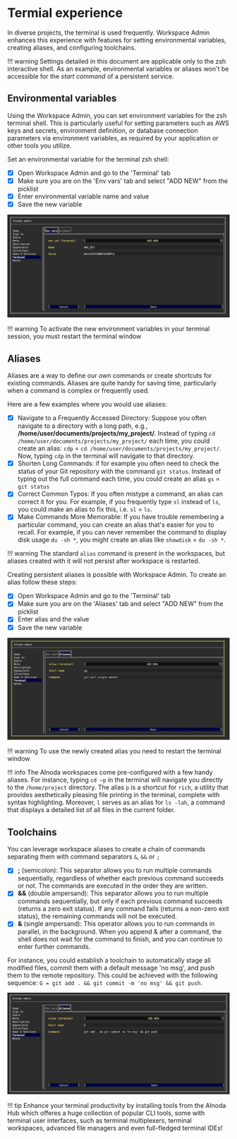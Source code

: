 # Termial experience 

In diverse projects, the terminal is used frequently. Workspace Admin enhances this experience with features for setting environmental variables, creating aliases, 
and configuring toolchains.

!!! warning 
    Settings detailed in this document are applicable only to the zsh interactive shell. As an example, environmental variables or aliases won't be 
    accessible for the _start command_ of a persistent service.

## Environmental variables 

Using the Workspace Admin, you can set environment variables for the zsh terminal shell. This is particularly useful for setting parameters such as AWS keys 
and secrets, environment definition, or database connection parameters via environment variables, as required by your application or other tools you utilize.

Set an environmental variable for the terminal zsh shell:

- [X] Open Workspace Admin and go to the 'Terminal' tab 
- [X] Make sure you are on the 'Env vars' tab and select "ADD NEW" from the picklist
- [X] Enter environmental variable name and value 
- [X] Save the new variable 

![env var](img/env-var.jpg)

!!! warning 
    To activate the new environment variables in your terminal session, you must restart the terminal window

## Aliases 

Aliases are a way to define our own commands or create shortcuts for existing commands. Aliases are quite handy for saving time, particularly when a command 
is complex or frequently used.

Here are a few examples where you would use aliases:

- [x] Navigate to a Frequently Accessed Directory: Suppose you often navigate to a directory with a long path, e.g., __/home/user/documents/projects/my_project/__. Instead of typing `cd /home/user/documents/projects/my_project/` 
each time, you could create an alias: `cdp` = `cd /home/user/documents/projects/my_project/`. Now, typing `cdp` in the terminal will navigate to that directory. 
- [x] Shorten Long Commands: if for example you often need to check the status of your Git repository with the command `git status`. 
Instead of typing out the full command each time, you could create an alias `gs` = `git status`
- [x] Correct Common Typos: If you often mistype a command, an alias can correct it for you. For example, if you frequently type `sl` instead of `ls`, 
you could make an alias to fix this, i.e. `sl` = `ls`.
- [x] Make Commands More Memorable: If you have trouble remembering a particular command, you can create an alias that's easier for you to recall. 
For example, if you can never remember the command to display disk usage `du -sh *`, you might create an alias like `showdisk` = `du -sh *`.

!!! warning 
    The standard `alias` command is present in the workspaces, but aliases created with it will not persist after workspace is restarted.

Creating persistent aliases is possible with Workspace Admin. To create an alias follow these steps:

- [X] Open Workspace Admin and go to the 'Terminal' tab 
- [X] Make sure you are on the 'Aliases' tab and select "ADD NEW" from the picklist
- [X] Enter alias and the value 
- [X] Save the new variable 

![alias](img/alias.jpg)

!!! warning 
    To use the newly created alias you need to restart the terminal window

!!! info 
    The Alnoda workspaces come pre-configured with a few handy aliases. For instance, typing `cd ~p` in the terminal will navigate you directly to 
    the `/home/project` directory. The alias `p` is a shortcut for `rich`, a utility that provides aesthetically pleasing file printing in the terminal, 
    complete with syntax highlighting. Moreover, `l` serves as an alias for `ls -lah`, a command that displays a detailed list of all files in the current folder.

## Toolchains

You can leverage workspace aliases to create a chain of commands separating them with command separators `&`, `&&` or `;`

- [x] __;__ (semicolon): This separator allows you to run multiple commands sequentially, regardless of whether each previous command succeeds or not. 
The commands are executed in the order they are written. 
- [x] __&&__ (double ampersand): This separator allows you to run multiple commands sequentially, but only if each previous command succeeds 
(returns a zero exit status). If any command fails (returns a non-zero exit status), the remaining commands will not be executed. 
- [x] __&__ (single ampersand): This operator allows you to run commands in parallel, in the background. When you append & after a command, the shell does 
not wait for the command to finish, and you can continue to enter further commands.

For instance, you could establish a toolchain to automatically stage all modified files, commit them with a default message 'no msg', and push them to the 
remote repository. This could be achieved with the following sequence: `G = git add . && git commit -m 'no msg' && git push`.

![toolchain](img/toolchain.jpg)

!!! tip 
    Enhance your terminal productivity by installing tools from the Alnoda Hub which offeres a huge collection of popular CLI 
    tools, some with terminal user interfaces, such as terminal multiplexers, terminal workspaces, advanced file managers and even full-fledged terminal 
    IDEs!